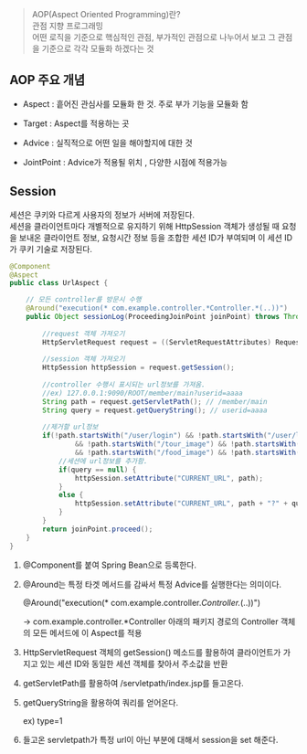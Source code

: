 > AOP(Aspect Oriented Programming)란?  
관점 지향 프로그래밍  
어떤 로직을 기준으로 핵심적인 관점, 부가적인 관점으로 나누어서 보고 그 관점을 기준으로 각각 모듈화 하겠다는 것  

## AOP 주요 개념
 - Aspect : 흩어진 관심사를 모듈화 한 것. 주로 부가 기능을 모듈화 함

 - Target : Aspect를 적용하는 곳 

 - Advice : 실직적으로 어떤 일을 해야할지에 대한 것

 - JointPoint : Advice가 적용될 위치 , 다양한 시점에 적용가능

## Session
세션은 쿠키와 다르게 사용자의 정보가 서버에 저장된다.  
세션을 클라이언트마다 개별적으로 유지하기 위해 HttpSession 객체가 생성될 때 요청을 보내온 클라이언트 정보, 요청시간 정보 등을 조합한 세션 ID가 부여되며 이 세션 ID가 쿠키 기술로 저장된다.

``` java
@Component
@Aspect
public class UrlAspect {

	// 모든 controller를 방문시 수행
	@Around("execution(* com.example.controller.*Controller.*(..))")
	public Object sessionLog(ProceedingJoinPoint joinPoint) throws Throwable {
		
		//request 객체 가져오기
		HttpServletRequest request = ((ServletRequestAttributes) RequestContextHolder.currentRequestAttributes()).getRequest();
		
		//session 객체 가져오기
		HttpSession httpSession = request.getSession();
		
		//controller 수행시 표시되는 url정보를 가져옴.
		//ex) 127.0.0.1:9090/ROOT/member/main?userid=aaaa
		String path = request.getServletPath(); // /member/main
		String query = request.getQueryString(); // userid=aaaa
			
		//제거할 url정보
		if(!path.startsWith("/user/login") && !path.startsWith("/user/logout")
				&& !path.startsWith("/tour_image") && !path.startsWith("/stay_image") && !path.startsWith("/activity_image")
				&& !path.startsWith("/food_image") && !path.startsWith("/naver_image")) {
			//세션에 url정보를 추가함.
			if(query == null) {
				httpSession.setAttribute("CURRENT_URL", path);
			}
			else {
				httpSession.setAttribute("CURRENT_URL", path + "?" + query);
			}	
		}
		return joinPoint.proceed();
	}
}
```

1. @Component를 붙여 Spring Bean으로 등록한다.
2. @Around는 특정 타겟 메서드를 감싸서 특정 Advice를 실행한다는 의미이다.

    @Around("execution(* com.example.controller.*Controller.*(..))") 

    → com.example.controller.*Controller 아래의 패키지 경로의 Controller 객체의 모든 메서드에 이 Aspect를 적용

3. HttpServletRequest 객체의 getSession() 메소드를 활용하여 클라이언트가 가지고 있는 세션 ID와 동일한 세션 객체를 찾아서 주소값을 반환
4. getServletPath를 활용하여 /servletpath/index.jsp를 들고온다.
5. getQueryString을 활용하여 쿼리를 얻어온다.

    ex) type=1

6. 들고온 servletpath가 특정 url이 아닌 부분에 대해서 session을 set 해준다.
